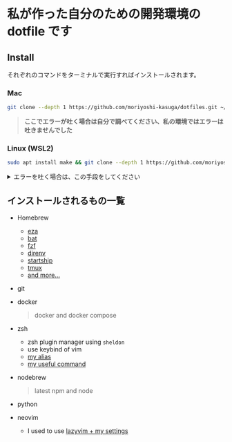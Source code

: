 # 私が作った自分のための開発環境の dotfile です

## Install

それぞれのコマンドをターミナルで実行すればインストールされます。

### Mac

```sh
git clone --depth 1 https://github.com/moriyoshi-kasuga/dotfiles.git ~/dotfiles && cd ~/dotfiles && make init
```

> **ここでエラーが吐く場合は自分で調べてください、私の環境ではエラーは吐きませんでした**

### Linux (WSL2)

```sh
sudo apt install make && git clone --depth 1 https://github.com/moriyoshi-kasuga/dotfiles.git ~/dotfiles && cd ~/dotfiles && make init
```

<details>
<summary>エラーを吐く場合は、この手段をしてください</summary>

> 1. **Ubuntu** で
>
>    ```sh
>    sudo vim /etc/wsl.conf
>    ```
>
>    を 実行して 下記を追加して保存してください。
>
>    ```text
>    [network]
>    generateResolvConf = false
>    ```
>
> 2. **Windows PowerShell** で
>
>    ```sh
>    wsl --shutdown
>    ```
>
>    を 実行して **Ubuntu** を再起動してください。
>
> 3. **Ubuntu** で
>
>    ```sh
>    sudo vim /etc/resolv.conf
>    ```
>
>    を 実行して 下記を追加して保存してください。
>
>    ```text
>    nameserver 8.8.8.8
>    ```
>
> 4. そしたら **Ubuntu** の Shell で もう一回 **インストールのコマンド** を実行してください。

</details>

## インストールされるもの一覧

- Homebrew

  - [eza](https://github.com/eza-community/eza)
  - [bat](https://github.com/sharkdp/bat)
  - [fzf](https://github.com/junegunn/fzf)
  - [direnv](https://github.com/direnv/direnv)
  - [startship](https://github.com/starship/starship)
  - [tmux](https://github.com/tmux/tmux)
  - [and more...](./config/Brew.Unix.Brewfile)

- git
- docker
  > docker and docker compose
- zsh
  - zsh plugin manager using `sheldon`
  - use keybind of vim
  - [my alias](./dotfiles/zsh/alias.zsh)
  - [my useful command](./dotfiles/zsh/script/)
- nodebrew
  > latest npm and node
- python
- neovim
  - I used to use [lazyvim + my settings](./dotfiles/lazyvim/)
